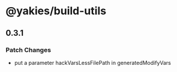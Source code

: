 # @yakies/build-utils

## 0.3.1

### Patch Changes

- put a parameter hackVarsLessFilePath in generatedModifyVars

